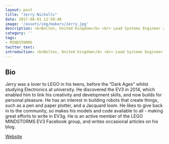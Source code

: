 ```yaml
---
layout: post
title: "Jerry Nicholls"
date: 2017-08-01 12:59:40
image: '/assets/img/makers/Jerry.jpg'
description: <b>Bolton, United Kingdom</b> <br> Lead Systems Engineer at Zen Internet
category: ''
tags:
- MINDSTORMS
twitter_text:
introduction: <b>Bolton, United Kingdom</b> <br> Lead Systems Engineer at Zen Internet
---
```




## Bio

Jerry was a lover to LEGO in his teens, before the “Dark Ages” whilst studying Electronics at university. He discovered the EV3 in 2014, which enabled him to link his creativity and development skills, and now builds for personal pleasure. He has an interest in building robots that create things, such as a pen and paper plotter, and a Jacquard loom. He likes to give back in to the community, so makes his models and code available to all - making great efforts to write in EV3g. He is an active member of the LEGO MINDSTORMS EV3 Facebook group, and writes occasional articles on his blog.

[Website](https://r.jander.me.uk/)
